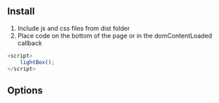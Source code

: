## Install

1. Include js and css files from dist folder
2. Place code on the bottom of the page or in the domContentLoaded callback

```javascript
<script>
	lightBox();
</script>
```

## Options

